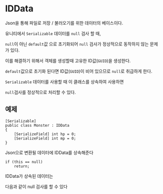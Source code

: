 # IDData

Json을 통해 파일로 저장 / 불러오기를 위한 데이터의 베이스이다.

유니티에서 `Serializable` 데이터를 `null` 검사 할 때,

`null`이 아닌 `default`값 으로 초기화되어 `null` 검사가 정상적으로 동작하지 않는 문제가 있다.

이를 해결하기 위해서 객체를 생성할때 고유한 ID값(`GUID`)을 생성한다.

`default`값으로 초기화 된다면 ID값(`GUID`)이 비어 있으므로 `null`로 취급하게 한다.

`Serializable` 데이터를 사용할 때 이 클래스를 상속하여 사용하면

`null`검사를 정상적으로 처리할 수 있다.

## 예제

```
[Serializable]
public class Monster : IDData
{
	[SerializeField] int hp = 0;
	[SerializeField] int mp = 0;
}
```

Json으로 변환될 데이터에 IDData를 상속해준다

```
if (this == null)
	return;
```
IDData가 상속된 데이터는

다음과 같이 null 검사를 할 수 있다
